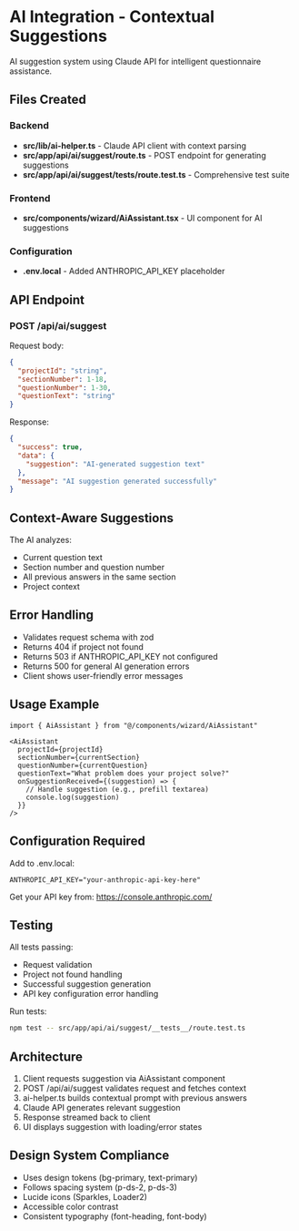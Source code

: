 # AI Integration - Contextual Suggestions

AI suggestion system using Claude API for intelligent questionnaire assistance.

## Files Created

### Backend
- **src/lib/ai-helper.ts** - Claude API client with context parsing
- **src/app/api/ai/suggest/route.ts** - POST endpoint for generating suggestions
- **src/app/api/ai/suggest/__tests__/route.test.ts** - Comprehensive test suite

### Frontend
- **src/components/wizard/AiAssistant.tsx** - UI component for AI suggestions

### Configuration
- **.env.local** - Added ANTHROPIC_API_KEY placeholder

## API Endpoint

### POST /api/ai/suggest

Request body:
```json
{
  "projectId": "string",
  "sectionNumber": 1-18,
  "questionNumber": 1-30,
  "questionText": "string"
}
```

Response:
```json
{
  "success": true,
  "data": {
    "suggestion": "AI-generated suggestion text"
  },
  "message": "AI suggestion generated successfully"
}
```

## Context-Aware Suggestions

The AI analyzes:
- Current question text
- Section number and question number
- All previous answers in the same section
- Project context

## Error Handling

- Validates request schema with zod
- Returns 404 if project not found
- Returns 503 if ANTHROPIC_API_KEY not configured
- Returns 500 for general AI generation errors
- Client shows user-friendly error messages

## Usage Example

```tsx
import { AiAssistant } from "@/components/wizard/AiAssistant"

<AiAssistant
  projectId={projectId}
  sectionNumber={currentSection}
  questionNumber={currentQuestion}
  questionText="What problem does your project solve?"
  onSuggestionReceived={(suggestion) => {
    // Handle suggestion (e.g., prefill textarea)
    console.log(suggestion)
  }}
/>
```

## Configuration Required

Add to .env.local:
```
ANTHROPIC_API_KEY="your-anthropic-api-key-here"
```

Get your API key from: https://console.anthropic.com/

## Testing

All tests passing:
- Request validation
- Project not found handling
- Successful suggestion generation
- API key configuration error handling

Run tests:
```bash
npm test -- src/app/api/ai/suggest/__tests__/route.test.ts
```

## Architecture

1. Client requests suggestion via AiAssistant component
2. POST /api/ai/suggest validates request and fetches context
3. ai-helper.ts builds contextual prompt with previous answers
4. Claude API generates relevant suggestion
5. Response streamed back to client
6. UI displays suggestion with loading/error states

## Design System Compliance

- Uses design tokens (bg-primary, text-primary)
- Follows spacing system (p-ds-2, p-ds-3)
- Lucide icons (Sparkles, Loader2)
- Accessible color contrast
- Consistent typography (font-heading, font-body)
